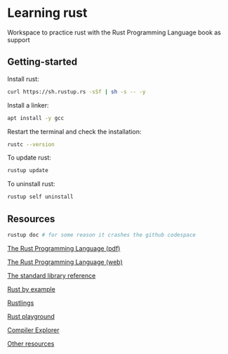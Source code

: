 # Learning rust

Workspace to practice rust with the Rust Programming Language book as support

## Getting-started

Install rust:

```sh
curl https://sh.rustup.rs -sSf | sh -s -- -y
```

Install a linker:

```sh
apt install -y gcc
```

Restart the terminal and check the installation:

```sh
rustc --version
```

To update rust:

```sh
rustup update
```

To uninstall rust:

```sh
rustup self uninstall
```

## Resources

```sh
rustup doc # for some reason it crashes the github codespace
```

[The Rust Programming Language (pdf)](https://edu.anarcho-copy.org/Programming%20Languages/Rust/rust-programming-language-steve-klabnik.pdf)

[The Rust Programming Language (web)](https://doc.rust-lang.org/book/)

[The standard library reference](https://doc.rust-lang.org/stable/std/index.html)

[Rust by example](https://doc.rust-lang.org/stable/rust-by-example/index.html)

[Rustlings](https://github.com/rust-lang/rustlings)

[Rust playground](https://play.rust-lang.org/?version=stable&mode=debug&edition=2021)

[Compiler Explorer](https://godbolt.org/)

[Other resources](https://doc.rust-lang.org/stable/)

